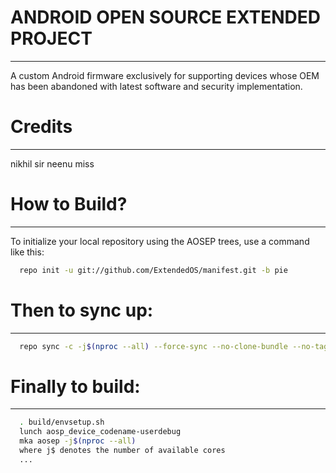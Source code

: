 # ANDROID OPEN SOURCE EXTENDED PROJECT 
--------------------------------------
A custom Android firmware exclusively for supporting devices whose
OEM has been abandoned with latest software and security implementation.

# Credits
---------
nikhil sir
neenu miss

# How to Build?
-------------

To initialize your local repository using the AOSEP trees, use a 
command like this:

```bash
  repo init -u git://github.com/ExtendedOS/manifest.git -b pie
```
  
# Then to sync up:
----------------

```bash
  repo sync -c -j$(nproc --all) --force-sync --no-clone-bundle --no-tags
```

# Finally to build:
-----------------

```bash
  . build/envsetup.sh
  lunch aosp_device_codename-userdebug
  mka aosep -j$(nproc --all)
  where j$ denotes the number of available cores
  ...
